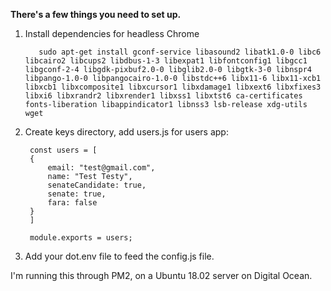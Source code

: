 **There's a few things you need to set up.**

1) Install dependencies for headless Chrome
         
          sudo apt-get install gconf-service libasound2 libatk1.0-0 libc6 libcairo2 libcups2 libdbus-1-3 libexpat1 libfontconfig1 libgcc1 libgconf-2-4 libgdk-pixbuf2.0-0 libglib2.0-0 libgtk-3-0 libnspr4 libpango-1.0-0 libpangocairo-1.0-0 libstdc++6 libx11-6 libx11-xcb1 libxcb1 libxcomposite1 libxcursor1 libxdamage1 libxext6 libxfixes3 libxi6 libxrandr2 libxrender1 libxss1 libxtst6 ca-certificates fonts-liberation libappindicator1 libnss3 lsb-release xdg-utils wget
          
2) Create keys directory, add users.js for users app:

        const users = [
        {
            email: "test@gmail.com",
            name: "Test Testy",
            senateCandidate: true,
            senate: true,
            fara: false    
        }
        ]
  
        module.exports = users;

  3) Add your dot.env file to feed the config.js file.

I'm running this through PM2, on a Ubuntu 18.02 server on Digital Ocean.
